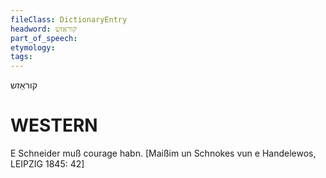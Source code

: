 ```yaml
---
fileClass: DictionaryEntry
headword: קוראַזש
part_of_speech: 
etymology: 
tags: 
---
```

קוראַזש

WESTERN
========

E Schneider muß courage habn.
[Maißim un Schnokes vun e Handelewos, LEIPZIG 1845: 42]